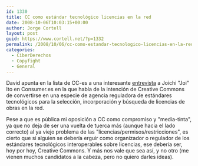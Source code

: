 ```yaml
---
id: 1330
title: CC como estándar tecnológico licencias en la red
date: 2008-10-06T10:03:15+00:00
author: Jorge Cortell
layout: post
guid: https://www.cortell.net/?p=1332
permalink: /2008/10/06/cc-como-estandar-tecnologico-licencias-en-la-red/
categories:
  - CiberDerechos
  - Copyfight
  - General
---
```

David apunta en la lista de CC-es a una interesante <a title="entrevista" href="https://www.consumer.es/web/es/tecnologia/internet/2008/10/02/180170.php" target="_blank">entrevista</a> a Joichi "Joi" Ito en Consumer.es en la que habla de la intención de Creative Commons de convertirse en una especie de agencia reguladora de estándares tecnológicos para la selección, incorporación y búsqueda de licencias de obras en la red.

Pese a que es pública mi oposición a CC como compromiso y "media-tinta", ya que no deja de ser una vuelta de tuerca más (aunque hacia el lado correcto) al ya viejo problema de las "licencias/permisos/restricciones", es cierto que si alguien se debería erguir como organizador o regulador de los estándares tecnológicos interoperables sobre licencias, ese debería ser, hoy por hoy, Creative Commons. Y más nos vale que sea así, y no otro (me vienen muchos candidatos a la cabeza, pero no quiero darles ideas).